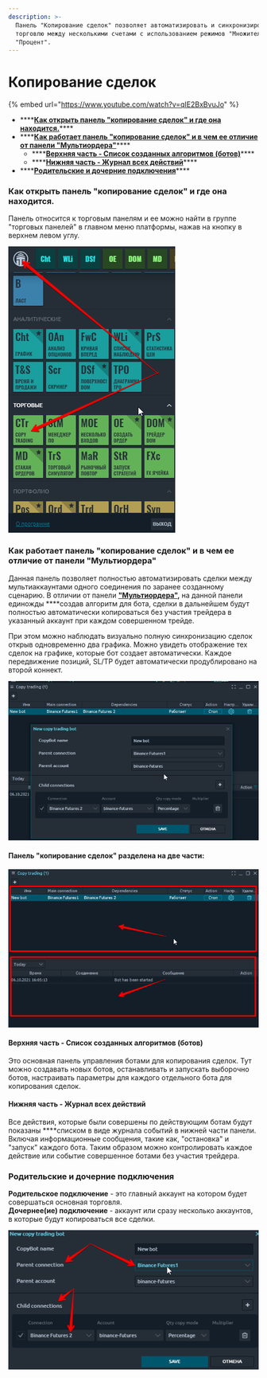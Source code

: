```yaml
---
description: >-
  Панель "Копирование сделок" позволяет автоматизировать и синхронизировать
  торговлю между несколькими счетами с использованием режимов "Множитель" и
  "Процент".
---
```


# Копирование сделок

{% embed url="https://www.youtube.com/watch?v=qIE2BxBvuJo" %}

* \*\*\*\*[**Как открыть панель "копирование сделок" и где она находится.**](kopirovanie-sdelok.md#kak-otkryt-panel-kopirovanie-sdelok-i-gde-ona-nakhoditsya)\*\*\*\*
* \*\*\*\*[**Как работает панель "копирование сделок" и в чем ее отличие от панели "Мультиордера"**](kopirovanie-sdelok.md#kak-rabotaet-panel-kopirovanie-sdelok-i-v-chem-ee-otlichie-ot-paneli-multiordera)\*\*\*\*
  * \*\*\*\*[**Верхняя часть - Список созданных алгоритмов \(ботов\)**](kopirovanie-sdelok.md#verkhnyaya-chast-spisok-sozdannykh-algoritmov-botov)\*\*\*\*
  * \*\*\*\*[**Нижняя часть - Журнал всех действий**](kopirovanie-sdelok.md#nizhnyaya-chast-zhurnal-vsekh-deistvii)\*\*\*\*
* \*\*\*\*[**Родительские и дочерние подключения**](kopirovanie-sdelok.md#roditelskie-i-dochernie-podklyucheniya)\*\*\*\*

### **Как открыть панель "копирование сделок" и где она находится.**

Панель относится к торговым панелям и ее можно найти в группе "торговых панелей" в главном меню платформы, нажав на кнопку в верхнем левом углу.

![&#x41A;&#x430;&#x43A; &#x43D;&#x430;&#x439;&#x442;&#x438; &#x43F;&#x430;&#x43D;&#x435;&#x43B;&#x44C; &quot;&#x41A;&#x43E;&#x43F;&#x438;&#x440;&#x43E;&#x432;&#x430;&#x43D;&#x438;&#x435; &#x441;&#x434;&#x435;&#x43B;&#x43E;&#x43A;&quot;](../.gitbook/assets/rjgbhjdfybt-cltkjr-rfr-jnrhsnm.png)

### Как работает панель "копирование сделок" и в чем ее отличие от панели "Мультиордера"

Данная панель позволяет полностью автоматизировать сделки между мультиаккаунтами одного соединения по заранее созданному сценарию.   В отличии от панели  [**"Мультиордера"**](https://help.quantower.com.ru/trading-panels/multiple-order-entry)**,**  на данной панели единожды ****создав алгоритм для бота, сделки в дальнейшем будут полностью автоматически копироваться без участия трейдера  в указанный аккаунт при каждом совершенном трейде.

При этом можно наблюдать визуально полную синхронизацию сделок открыв одновременно два графика. Можно увидеть отображение тех сделок на графике, которые бот создает автоматически. Каждое передвижение позиций, SL/TP будет автоматически продублировано на второй коннект.

![](../.gitbook/assets/kopirovanie-sdelok-obshii-vid.png)

#### **Панель "копирование сделок" разделена на две части:** 

![](../.gitbook/assets/2-chasti.png)

#### **Верхняя часть - Список созданных алгоритмов \(ботов\)**

Это основная панель управления ботами для копирования сделок. Тут можно создавать новых ботов, останавливать и запускать выборочно ботов, настраивать параметры для каждого отдельного бота для копирования сделок. 

#### **Нижняя часть - Журнал всех действий**

Все действия, которые были совершены по действующим ботам  будут показаны ****списком в виде журнала событий в нижней части панели. Включая информационные сообщения, такие как, "остановка" и "запуск" каждого бота. Таким образом можно контролировать каждое действие или событие совершенное ботами без участия трейдера.

### Родительские и дочерние подключения

**Родительское подключение** - это главный аккаунт на котором будет совершаться основная торговля.  
**Дочернее\(ие\) подключение** - аккаунт или сразу несколько аккаунтов, в которые будут копироваться все сделки.

![](../.gitbook/assets/roditelskoe.png)


















